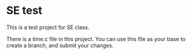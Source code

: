 # SE test
This is a test project for SE class.

There is a time.c file in this project. You can use this file as your base to create a branch, and submit your changes.
